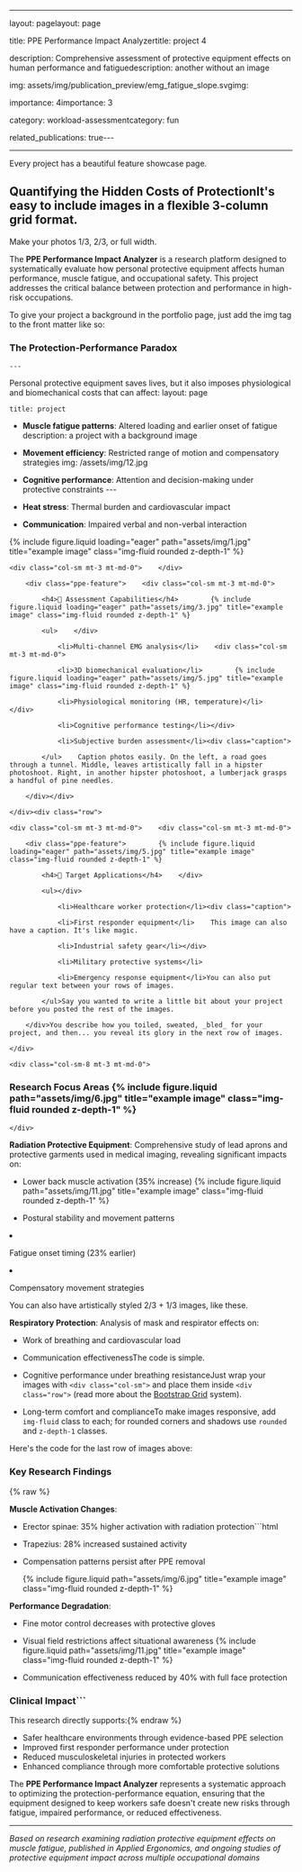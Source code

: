 ------

layout: pagelayout: page

title: PPE Performance Impact Analyzertitle: project 4

description: Comprehensive assessment of protective equipment effects on human performance and fatiguedescription: another without an image

img: assets/img/publication_preview/emg_fatigue_slope.svgimg:

importance: 4importance: 3

category: workload-assessmentcategory: fun

related_publications: true---

---

Every project has a beautiful feature showcase page.

## Quantifying the Hidden Costs of ProtectionIt's easy to include images in a flexible 3-column grid format.

Make your photos 1/3, 2/3, or full width.

The **PPE Performance Impact Analyzer** is a research platform designed to systematically evaluate how personal protective equipment affects human performance, muscle fatigue, and occupational safety. This project addresses the critical balance between protection and performance in high-risk occupations.

To give your project a background in the portfolio page, just add the img tag to the front matter like so:

### The Protection-Performance Paradox

    ---

Personal protective equipment saves lives, but it also imposes physiological and biomechanical costs that can affect:    layout: page

    title: project

- **Muscle fatigue patterns**: Altered loading and earlier onset of fatigue    description: a project with a background image

- **Movement efficiency**: Restricted range of motion and compensatory strategies      img: /assets/img/12.jpg

- **Cognitive performance**: Attention and decision-making under protective constraints    ---

- **Heat stress**: Thermal burden and cardiovascular impact

- **Communication**: Impaired verbal and non-verbal interaction<div class="row">

    <div class="col-sm mt-3 mt-md-0">

<div class="row">        {% include figure.liquid loading="eager" path="assets/img/1.jpg" title="example image" class="img-fluid rounded z-depth-1" %}

    <div class="col-sm mt-3 mt-md-0">    </div>

        <div class="ppe-feature">    <div class="col-sm mt-3 mt-md-0">

            <h4>🔬 Assessment Capabilities</h4>        {% include figure.liquid loading="eager" path="assets/img/3.jpg" title="example image" class="img-fluid rounded z-depth-1" %}

            <ul>    </div>

                <li>Multi-channel EMG analysis</li>    <div class="col-sm mt-3 mt-md-0">

                <li>3D biomechanical evaluation</li>        {% include figure.liquid loading="eager" path="assets/img/5.jpg" title="example image" class="img-fluid rounded z-depth-1" %}

                <li>Physiological monitoring (HR, temperature)</li>    </div>

                <li>Cognitive performance testing</li></div>

                <li>Subjective burden assessment</li><div class="caption">

            </ul>    Caption photos easily. On the left, a road goes through a tunnel. Middle, leaves artistically fall in a hipster photoshoot. Right, in another hipster photoshoot, a lumberjack grasps a handful of pine needles.

        </div></div>

    </div><div class="row">

    <div class="col-sm mt-3 mt-md-0">    <div class="col-sm mt-3 mt-md-0">

        <div class="ppe-feature">        {% include figure.liquid loading="eager" path="assets/img/5.jpg" title="example image" class="img-fluid rounded z-depth-1" %}

            <h4>🏥 Target Applications</h4>    </div>

            <ul></div>

                <li>Healthcare worker protection</li><div class="caption">

                <li>First responder equipment</li>    This image can also have a caption. It's like magic.

                <li>Industrial safety gear</li></div>

                <li>Military protective systems</li>

                <li>Emergency response equipment</li>You can also put regular text between your rows of images.

            </ul>Say you wanted to write a little bit about your project before you posted the rest of the images.

        </div>You describe how you toiled, sweated, _bled_ for your project, and then... you reveal its glory in the next row of images.

    </div>

</div><div class="row justify-content-sm-center">

    <div class="col-sm-8 mt-3 mt-md-0">

### Research Focus Areas        {% include figure.liquid path="assets/img/6.jpg" title="example image" class="img-fluid rounded z-depth-1" %}

    </div>

**Radiation Protective Equipment**: Comprehensive study of lead aprons and protective garments used in medical imaging, revealing significant impacts on:    <div class="col-sm-4 mt-3 mt-md-0">

- Lower back muscle activation (35% increase)        {% include figure.liquid path="assets/img/11.jpg" title="example image" class="img-fluid rounded z-depth-1" %}

- Postural stability and movement patterns    </div>

- Fatigue onset timing (23% earlier)</div>

- Compensatory movement strategies<div class="caption">

    You can also have artistically styled 2/3 + 1/3 images, like these.

**Respiratory Protection**: Analysis of mask and respirator effects on:</div>

- Work of breathing and cardiovascular load

- Communication effectivenessThe code is simple.

- Cognitive performance under breathing resistanceJust wrap your images with `<div class="col-sm">` and place them inside `<div class="row">` (read more about the <a href="https://getbootstrap.com/docs/4.4/layout/grid/">Bootstrap Grid</a> system).

- Long-term comfort and complianceTo make images responsive, add `img-fluid` class to each; for rounded corners and shadows use `rounded` and `z-depth-1` classes.

Here's the code for the last row of images above:

### Key Research Findings

{% raw %}

**Muscle Activation Changes**:

- Erector spinae: 35% higher activation with radiation protection```html

- Trapezius: 28% increased sustained activity<div class="row justify-content-sm-center">

- Compensation patterns persist after PPE removal  <div class="col-sm-8 mt-3 mt-md-0">

    {% include figure.liquid path="assets/img/6.jpg" title="example image" class="img-fluid rounded z-depth-1" %}

**Performance Degradation**:  </div>

- Fine motor control decreases with protective gloves  <div class="col-sm-4 mt-3 mt-md-0">

- Visual field restrictions affect situational awareness    {% include figure.liquid path="assets/img/11.jpg" title="example image" class="img-fluid rounded z-depth-1" %}

- Communication effectiveness reduced by 40% with full face protection  </div>

</div>

### Clinical Impact```



This research directly supports:{% endraw %}

- Safer healthcare environments through evidence-based PPE selection
- Improved first responder performance under protection
- Reduced musculoskeletal injuries in protected workers
- Enhanced compliance through more comfortable protective solutions

The **PPE Performance Impact Analyzer** represents a systematic approach to optimizing the protection-performance equation, ensuring that the equipment designed to keep workers safe doesn't create new risks through fatigue, impaired performance, or reduced effectiveness.

---

*Based on research examining radiation protective equipment effects on muscle fatigue, published in Applied Ergonomics, and ongoing studies of protective equipment impact across multiple occupational domains*